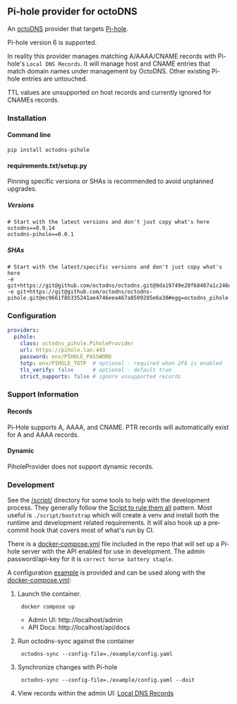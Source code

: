 ## Pi-hole provider for octoDNS

An [octoDNS](https://github.com/octodns/octodns/) provider that targets 
[Pi-hole](https://docs.pi-hole.net).

Pi-hole version 6 is supported.

In reality this provider manages matching A/AAAA/CNAME records with Pi-hole's
`Local DNS Records`. It will manage host and CNAME entries that match
domain names under management by OctoDNS. Other existing Pi-hole entries are
untouched.

TTL values are unsupported on host records and currently ignored for CNAMEs
records.

### Installation

#### Command line

```
pip install octodns-pihole
```

#### requirements.txt/setup.py

Pinning specific versions or SHAs is recommended to avoid unplanned upgrades.

##### Versions

```
# Start with the latest versions and don't just copy what's here
octodns==0.9.14
octodns-pihole==0.0.1
```

##### SHAs

```
# Start with the latest/specific versions and don't just copy what's here
-e git+https://git@github.com/octodns/octodns.git@9da19749e28f68407a1c246dfdf65663cdc1c422#egg=octodns
-e git+https://git@github.com/octodns/octodns-pihole.git@ec9661f8b335241ae4746eea467a8509205e6a30#egg=octodns_pihole
```

### Configuration

```yaml
providers:
  pihole:
    class: octodns_pihole.PiholeProvider
    url: https://pihole.lan:443
    password: env/PIHOLE_PASSWORD
    totp: env/PIHOLE_TOTP  # optional - required when 2FA is enabled
    tls_verify: false      # optional - default true
    strict_supports: false # ignore unsupported records
```

### Support Information

#### Records

Pi-Hole supports A, AAAA, and CNAME. PTR records will automatically exist for
A and AAAA records.

#### Dynamic

PiholeProvider does not support dynamic records.

### Development

See the [/script/](/script/) directory for some tools to help with the 
development process. They generally follow the 
[Script to rule them all](https://github.com/github/scripts-to-rule-them-all) 
pattern. Most useful is `./script/bootstrap` which will create a venv and 
install both the runtime and development related requirements. It will also hook
up a pre-commit hook that covers most of what's run by CI.

There is a [docker-compose.yml](docker-compose.yml) file included in the repo
that will set up a Pi-hole server with the API enabled for use in development.
The admin password/api-key for it is `correct horse battery staple`.

A configuration [example](example/) is provided and can be used along with the
[docker-compose.yml](docker-compose.yml):

1. Launch the container.

        docker compose up

    * Admin UI: http://localhost/admin
    * API Docs: http://localhost/api/docs

2. Run octodns-sync against the container

        octodns-sync --config-file=./example/config.yaml

3. Synchronize changes with Pi-hole

        octodns-sync --config-file=./example/config.yaml --doit

4. View records within the admin UI: 
   [Local DNS Records](http://localhost/admin/settings/dnsrecords)
